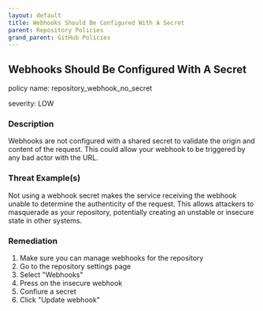 ```yaml
---
layout: default
title: Webhooks Should Be Configured With A Secret
parent: Repository Policies
grand_parent: GitHub Policies
---
```



## Webhooks Should Be Configured With A Secret
policy name: repository_webhook_no_secret

severity: LOW

### Description
Webhooks are not configured with a shared secret to validate the origin and content of the request. This could allow your webhook to be triggered by any bad actor with the URL.

### Threat Example(s)
Not using a webhook secret makes the service receiving the webhook unable to determine the authenticity of the request.
This allows attackers to masquerade as your repository, potentially creating an unstable or insecure state in other systems.



### Remediation
1. Make sure you can manage webhooks for the repository
2. Go to the repository settings page
3. Select "Webhooks"
4. Press on the insecure webhook
5. Confiure a secret
6. Click "Update webhook"



